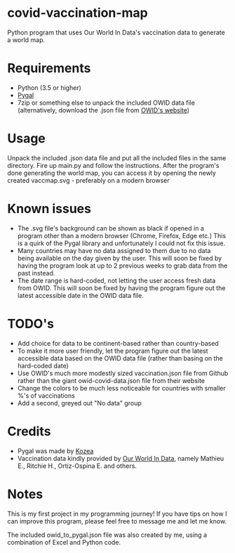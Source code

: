# covid-vaccination-map
Python program that uses Our World In Data's vaccination data to generate a world map.

# Requirements
- Python (3.5 or higher) 
- [Pygal](http://www.pygal.org/en/stable/)
- 7zip or something else to unpack the included OWID data file (alternatively, download the .json file from [OWID's website](https://ourworldindata.org/covid-vaccinations))

# Usage
Unpack the included .json data file and put all the included files in the same directory. Fire up main.py and follow the instructions. 
After the program's done generating the world map, you can access it by opening the newly created vaccmap.svg - preferably on a modern browser

# Known issues
- The .svg file's background can be shown as black if opened in a program other than a modern browser (Chrome, Firefox, Edge etc.) This is a quirk of the Pygal library and unfortunately I could not fix this issue.
- Many countries may have no data assigned to them due to no data being available on the day given by the user. 
This will soon be fixed by having the program look at up to 2 previous weeks to grab data from the past instead.
- The date range is hard-coded, not letting the user access fresh data from OWID.
This will soon be fixed by having the program figure out the latest accessible date in the OWID data file.

# TODO's
- Add choice for data to be continent-based rather than country-based
- To make it more user friendly, let the program figure out the latest accessible data based on the OWID data file (rather than basing on the hard-coded date)
- Use OWID's much more modestly sized vaccination.json file from Github rather than the giant owid-covid-data.json file from their website
- Change the colors to be much less noticeable for countries with smaller %'s of vaccinations
- Add a second, greyed out "No data" group 

# Credits
- Pygal was made by [Kozea](https://github.com/Kozea)
- Vaccination data kindly provided by [Our World In Data](https://ourworldindata.org/covid-vaccinations), namely Mathieu E., Ritchie H., Ortiz-Ospina E. and others.

# Notes
This is my first project in my programming journey! If you have tips on how I can improve this program, please feel free to message me and let me know.

The included owid_to_pygal.json file was also created by me, using a combination of Excel and Python code.
